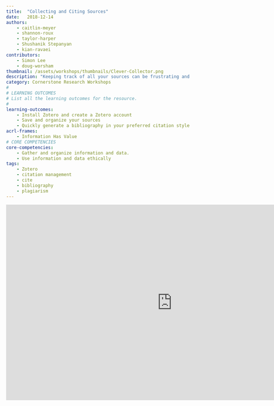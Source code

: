 ```yaml
---
title:  "Collecting and Citing Sources"
date:   2018-12-14
authors:
    - caitlin-meyer
    - shannon-roux
    - taylor-harper
    - Shushanik Stepanyan
    - kian-ravaei
contributors:
    - Simon Lee
    - doug-worsham
thumbnail: /assets/workshops/thumbnails/Clever-Collector.png
description: "Keeping track of all your sources can be frustrating and overwhelming—but with a little bit of organization, managing sources can be a breeze! In this activity, you will learn how to auto-generate your bibliography in virtually any citation style, keep track of your sources, and more! This workshop will show you how Zotero can help save and organize your research sources."
category: Cornerstone Research Workshops
#
# LEARNING OUTCOMES
# List all the learning outcomes for the resource.
#
learning-outcomes:
    - Install Zotero and create a Zotero account
    - Save and organize your sources
    - Quickly generate a bibliography in your preferred citation style
acrl-frames:
    - Information Has Value
# CORE COMPETENCIES
core-competencies:
    - Gather and organize information and data.
    - Use information and data ethically 
tags:
    - Zotero
    - citation management
    - cite
    - bibliography
    - plagiarism
---
```

<iframe src="https://ccle.ucla.edu/mod/hvp/embed.php?id=2185897" width="906" height="535" frameborder="0" allowfullscreen="allowfullscreen"></iframe><script src="https://ccle.ucla.edu/mod/hvp/library/js/h5p-resizer.js" charset="UTF-8"></script>
